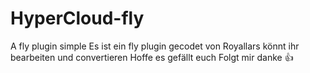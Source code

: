 # HyperCloud-fly
A fly plugin simple 
Es ist ein fly plugin gecodet von Royallars könnt ihr bearbeiten und convertieren
Hoffe es gefällt euch 
Folgt mir danke 👍 

